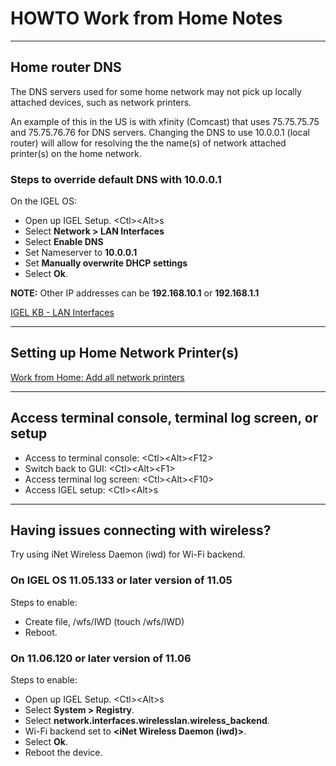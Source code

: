 # HOWTO Work from Home Notes

-----

## Home router DNS

The DNS servers used for some home network may not pick up locally attached devices, such as network printers.

An example of this in the US is with xfinity (Comcast) that uses 75.75.75.75 and 75.75.76.76 for DNS servers. Changing the DNS to use 10.0.0.1 (local router) will allow for resolving the the name(s) of network attached printer(s) on the home network.

### Steps to override default DNS with 10.0.0.1

On the IGEL OS:

 - Open up IGEL Setup. \<Ctl>\<Alt>s
 - Select **Network > LAN Interfaces**
 - Select **Enable DNS**
 - Set Nameserver to **10.0.0.1**
 - Set **Manually overwrite DHCP settings**
 - Select **Ok**.


**NOTE:** Other IP addresses can be **192.168.10.1** or **192.168.1.1**

[IGEL KB - LAN Interfaces](https://kb.igel.com/igelos-11.08.200/en/lan-interfaces-69178031.html)

-----

## Setting up Home Network Printer(s)

[Work from Home: Add all network printers](https://github.com/IGEL-Community/IGEL-Custom-Partitions/tree/master/CP_Source/Tools_Drivers/WFH-Add-Network-Printers)

-----

## Access terminal console, terminal log screen, or setup

- Access to terminal console: \<Ctl>\<Alt>\<F12>
- Switch back to GUI: \<Ctl>\<Alt>\<F1>
- Access terminal log screen: \<Ctl>\<Alt>\<F10>
- Access IGEL setup: \<Ctl>\<Alt>s

-----

## Having issues connecting with wireless?

Try using iNet Wireless Daemon (iwd) for Wi-Fi backend.

### On IGEL OS 11.05.133 or later version of 11.05

Steps to enable:

  - Create file, /wfs/IWD (touch /wfs/IWD)
  - Reboot.

### On 11.06.120 or later version of 11.06

Steps to enable:

  - Open up IGEL Setup. \<Ctl>\<Alt>s
  - Select **System > Registry**.
  - Select **network.interfaces.wirelesslan.wireless_backend**.
  - Wi-Fi backend set to **<iNet Wireless Daemon (iwd)>**.
  - Select **Ok**.
  - Reboot the device.
